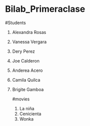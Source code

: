 # Bilab_Primeraclase

#Students
1. Alexandra Rosas
2. Vanessa Vergara
3. Dery Perez
4. Joe Calderon
5. Anderea Acero
6. Camila Quilca
7. Brigite Gamboa

   #movies
   1. La niña
   2. Cenicienta
   3. Wonka
